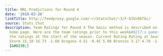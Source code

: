 ```yaml
---
title: NRL Predictions for Round 4
date: '2018-03-26'
linkTitle: http://feedproxy.google.com/~r/StatsChat/~3/F-U3Vn9bTbc/
source: Stats Chat
description: Team Ratings for Round 4 The basic method is described on my Department
  home page. Here are the team ratings prior to this week&#8217;s games, along with
  the ratings at the start of the season. Current Rating Rating at Season Start Difference
  Storm 15.10 16.73 -1.60 Dragons 4.51 -0.45 5.00 Broncos 3.17 4.78 -1.60 Cowboys
  [&#8230;]
---
```

